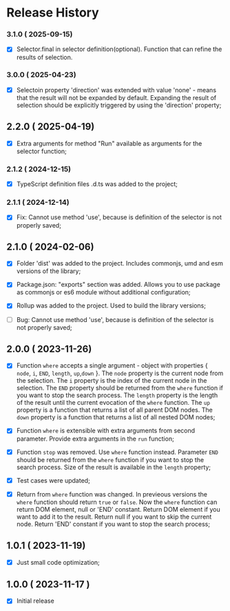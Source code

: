 # Release History


### 3.1.0 ( 2025-09-15)
- [x] Selector.final in selector definition(optional). Function that can refine the results of selection.



### 3.0.0 ( 2025-04-23)
- [x] Selectoin property 'direction' was extended with value 'none' - means that the result will not be expanded by default. Expanding the result of selection should be explicitly triggered by using the 'direction' property;



## 2.2.0 ( 2025-04-19)
- [x] Extra arguments for method "Run" available as arguments for the selector function;



### 2.1.2 ( 2024-12-15)
- [x] TypeScript definition files .d.ts was added to the project;



### 2.1.1 ( 2024-12-14)
- [x] Fix: Cannot use method 'use', because is definition of the selector is not properly saved; 





## 2.1.0 ( 2024-02-06)
- [x] Folder 'dist' was added to the project. Includes commonjs, umd and esm versions of the library;
- [x] Package.json: "exports" section was added. Allows you to use package as commonjs or es6 module without additional configuration;
- [x] Rollup was added to the project. Used to build the library versions;
- [ ] Bug: Cannot use method 'use', because is definition of the selector is not properly saved;





## 2.0.0 ( 2023-11-26)
- [x] Function `where` accepts a single argument - object with properties { `node`, `i`, `END`, `length`, `up`,`down` }. The `node` property is the current node from the selection. The `i` property is the index of the current node in the selection. The `END` property should be returned from the `where` function if you want to stop the search process. The `length` property is the length of the result until the current evocation of the `where` function. The `up` property is a function that returns a list of all parent DOM nodes. The `down` property is a function that returns a list of all nested DOM nodes;
- [x] Function `where` is extensible with extra arguments from second parameter. Provide extra arguments in the `run` function;
- [x] Function `stop` was removed. Use `where` function instead. Parameter `END` should be returned from the `where` function if you want to stop the search process. Size of the result is available in the `length` property;
- [x] Test cases were updated;
- [x] Return from `where` function was changed. In previeous versions the `where` function should return `true` or `false`. Now the `where` function can return DOM element, null or 'END' constant. Return DOM element if you want to add it to the result. Return null if you want to skip the current node. Return 'END' constant if you want to stop the search process;



## 1.0.1 ( 2023-11-19)
- [x] Just small code optimization;




## 1.0.0 ( 2023-11-17 )
- [x] Initial release
